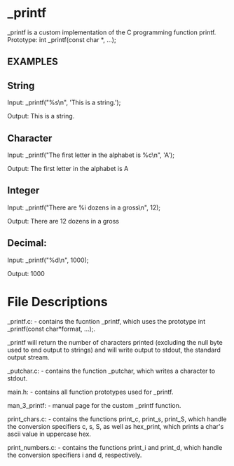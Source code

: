 # _printf

_printf is a custom implementation of the C programming function printf.
Prototype: int _printf(const char *, ...);

## EXAMPLES

## String
Input: _printf(&quot;%s\n&quot;, &#39;This is a string.&#39;);

Output: This is a string.

## Character
Input: _printf(&quot;The first letter in the alphabet is %c\n&quot;, &#39;A&#39;);

Output: The first letter in the alphabet is A

## Integer
Input: _printf(&quot;There are %i dozens in a gross\n&quot;, 12);

Output: There are 12 dozens in a gross

## Decimal:
Input: _printf(&quot;%d\n&quot;, 1000);

Output: 1000

# File Descriptions

_printf.c: - contains the fucntion _printf, which uses the prototype int _printf(const char*format, ...);.

_printf will return the number of characters printed (excluding the null byte used to end output to strings) and will write output to stdout, the standard output stream.

_putchar.c: - contains the function _putchar, which writes a character to stdout.

main.h: - contains all function prototypes used for _printf.

man_3_printf: - manual page for the custom _printf function.

print_chars.c: - contains the functions print_c, print_s, print_S, which handle the conversion specifiers c, s, S, as well as hex_print, which prints a char&#39;s ascii value in uppercase hex.

print_numbers.c: - contains the functions print_i and print_d, which handle the conversion specifiers i and d, respectively.
